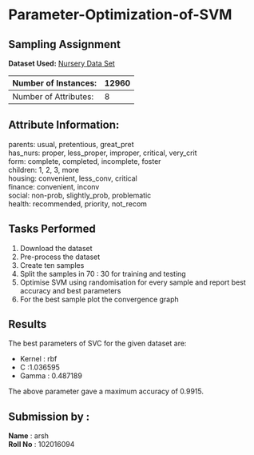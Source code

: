 # Parameter-Optimization-of-SVM
## Sampling Assignment

**Dataset Used:** [Nursery Data Set](https://archive.ics.uci.edu/ml/datasets/nursery)

| Number of Instances:  | 12960 |
|-----------------------|--------|
| Number of Attributes: | 8     |

## Attribute Information:

parents: usual, pretentious, great_pret<br>
has_nurs: proper, less_proper, improper, critical, very_crit<br>
form: complete, completed, incomplete, foster<br>
children: 1, 2, 3, more<br>
housing: convenient, less_conv, critical<br>
finance: convenient, inconv<br>
social: non-prob, slightly_prob, problematic<br>
health: recommended, priority, not_recom<br>

## Tasks Performed
1. Download the dataset
2. Pre-process the dataset
3. Create ten samples 
4. Split the samples in  70 : 30 for training and testing
5. Optimise SVM using randomisation for every sample and report best accuracy and best parameters
6. For the best sample plot the convergence graph


## Results

The best parameters of SVC for the given dataset are:
- Kernel : rbf
- C :1.036595
- Gamma : 0.487189   

The above parameter gave a maximum accuracy of 0.9915.







## Submission by :
**Name** : arsh
<br>
**Roll No** : 102016094


